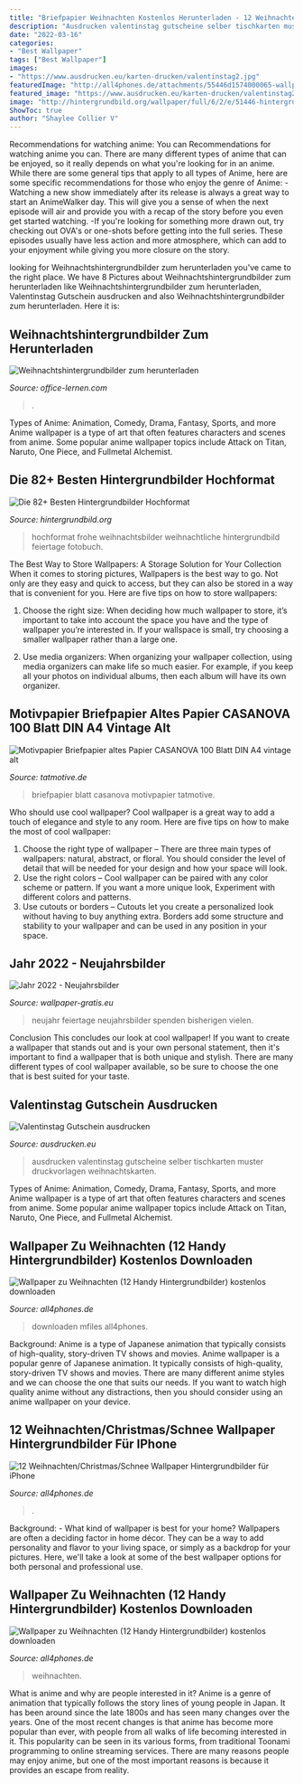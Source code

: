 ```yaml
---
title: "Briefpapier Weihnachten Kostenlos Herunterladen - 12 Weihnachten/christmas/schnee Wallpaper Hintergrundbilder Für Iphone"
description: "Ausdrucken valentinstag gutscheine selber tischkarten muster druckvorlagen weihnachtskarten"
date: "2022-03-16"
categories:
- "Best Wallpaper"
tags: ["Best Wallpaper"]
images:
- "https://www.ausdrucken.eu/karten-drucken/valentinstag2.jpg"
featuredImage: "http://all4phones.de/attachments/55446d1574000065-wallpaper-zu-weihnachten-12-handy-hintergrundbilder-kostenlos-downloaden-handy-wallpaper-weihnachten-12.jpg"
featured_image: "https://www.ausdrucken.eu/karten-drucken/valentinstag2.jpg"
image: "http://hintergrundbild.org/wallpaper/full/6/2/e/51446-hintergrundbilder-hochformat-1080x1920-1080p.jpg"
ShowToc: true
author: "Shaylee Collier V"
---
```



Recommendations for watching anime: You can
Recommendations for watching anime you can. There are many different types of anime that can be enjoyed, so it really depends on what you're looking for in an anime. While there are some general tips that apply to all types of Anime, here are some specific recommendations for those who enjoy the genre of Anime: 
-Watching a new show immediately after its release is always a great way to start an AnimeWalker day. This will give you a sense of when the next episode will air and provide you with a recap of the story before you even get started watching. 
-If you're looking for something more drawn out, try checking out OVA's or one-shots before getting into the full series. These episodes usually have less action and more atmosphere, which can add to your enjoyment while giving you more closure on the story.

	

		
looking for Weihnachtshintergrundbilder zum herunterladen you've came to the right place. We have 8 Pictures about Weihnachtshintergrundbilder zum herunterladen like Weihnachtshintergrundbilder zum herunterladen, Valentinstag Gutschein ausdrucken and also Weihnachtshintergrundbilder zum herunterladen. Here it is:
		
    
## Weihnachtshintergrundbilder Zum Herunterladen

<img loading=lazy src="https://office-lernen.com/wp-content/media/2013/11/Weihnachten-300x212.png" onerror="this.onerror=null;this.src='https://tse3.mm.bing.net/th?id=OIP.PzXNmdpw0oa9WvHkgBzmKgAAAA&amp;pid=15.1';" alt="Weihnachtshintergrundbilder zum herunterladen">

_Source: office-lernen.com_

>. 

	

Types of Anime: Animation, Comedy, Drama, Fantasy, Sports, and more
Anime wallpaper is a type of art that often features characters and scenes from anime. Some popular anime wallpaper topics include Attack on Titan, Naruto, One Piece, and Fullmetal Alchemist.

    
## Die 82+ Besten Hintergrundbilder Hochformat

<img loading=lazy src="http://hintergrundbild.org/wallpaper/full/6/2/e/51446-hintergrundbilder-hochformat-1080x1920-1080p.jpg" onerror="this.onerror=null;this.src='https://tse2.mm.bing.net/th?id=OIP.esdATSqcjxfvZx_E77YAhwHaNK&amp;pid=15.1';" alt="Die 82+ Besten Hintergrundbilder Hochformat">

_Source: hintergrundbild.org_

>hochformat frohe weihnachtsbilder weihnachtliche hintergrundbild feiertage fotobuch. 

	

The Best Way to Store Wallpapers: A Storage Solution for Your Collection
When it comes to storing pictures, Wallpapers is the best way to go. Not only are they easy and quick to access, but they can also be stored in a way that is convenient for you. Here are five tips on how to store wallpapers:
1) Choose the right size: When deciding how much wallpaper to store, it’s important to take into account the space you have and the type of wallpaper you’re interested in. If your wallspace is small, try choosing a smaller wallpaper rather than a large one.

2) Use media organizers: When organizing your wallpaper collection, using media organizers can make life so much easier. For example, if you keep all your photos on individual albums, then each album will have its own organizer.

    
## Motivpapier Briefpapier Altes Papier CASANOVA 100 Blatt DIN A4 Vintage Alt

<img loading=lazy src="https://www.tatmotive.de/media/images/smallproduct/0095-casanova-briefpapier-frei.jpg" onerror="this.onerror=null;this.src='https://tse4.mm.bing.net/th?id=OIP.cvwz2JRp8U6CzRW5vvWiiwHaKY&amp;pid=15.1';" alt="Motivpapier Briefpapier altes Papier CASANOVA 100 Blatt DIN A4 vintage alt">

_Source: tatmotive.de_

>briefpapier blatt casanova motivpapier tatmotive. 

	

Who should use cool wallpaper?
Cool wallpaper is a great way to add a touch of elegance and style to any room. Here are five tips on how to make the most of cool wallpaper: 
1) Choose the right type of wallpaper – There are three main types of wallpapers: natural, abstract, or floral. You should consider the level of detail that will be needed for your design and how your space will look. 
2) Use the right colors – Cool wallpaper can be paired with any color scheme or pattern. If you want a more unique look, Experiment with different colors and patterns. 
3) Use cutouts or borders – Cutouts let you create a personalized look without having to buy anything extra. Borders add some structure and stability to your wallpaper and can be used in any position in your space.

    
## Jahr 2022 - Neujahrsbilder

<img loading=lazy src="https://www.wallpaper-gratis.eu/feiertage/neujahr/jahr2022-003_1080x1920.jpg" onerror="this.onerror=null;this.src='https://tse1.mm.bing.net/th?id=OIP.Rc33xRgSpm4iqEnF6n2QqQHaNK&amp;pid=15.1';" alt="Jahr 2022 - Neujahrsbilder">

_Source: wallpaper-gratis.eu_

>neujahr feiertage neujahrsbilder spenden bisherigen vielen. 

	

Conclusion
This concludes our look at cool wallpaper! If you want to create a wallpaper that stands out and is your own personal statement, then it's important to find a wallpaper that is both unique and stylish. There are many different types of cool wallpaper available, so be sure to choose the one that is best suited for your taste.

    
## Valentinstag Gutschein Ausdrucken

<img loading=lazy src="https://www.ausdrucken.eu/karten-drucken/valentinstag2.jpg" onerror="this.onerror=null;this.src='https://tse2.mm.bing.net/th?id=OIP.W7XZPA9_NssHzybvdAEt-AHaDt&amp;pid=15.1';" alt="Valentinstag Gutschein ausdrucken">

_Source: ausdrucken.eu_

>ausdrucken valentinstag gutscheine selber tischkarten muster druckvorlagen weihnachtskarten. 

	

Types of Anime: Animation, Comedy, Drama, Fantasy, Sports, and more
Anime wallpaper is a type of art that often features characters and scenes from anime. Some popular anime wallpaper topics include Attack on Titan, Naruto, One Piece, and Fullmetal Alchemist.

    
## Wallpaper Zu Weihnachten (12 Handy Hintergrundbilder) Kostenlos Downloaden

<img loading=lazy src="http://all4phones.de/attachments/55446d1574000065-wallpaper-zu-weihnachten-12-handy-hintergrundbilder-kostenlos-downloaden-handy-wallpaper-weihnachten-12.jpg" onerror="this.onerror=null;this.src='https://tse4.mm.bing.net/th?id=OIP.UXMXJT35v3clIxGMToSMegHaNK&amp;pid=15.1';" alt="Wallpaper zu Weihnachten (12 Handy Hintergrundbilder) kostenlos downloaden">

_Source: all4phones.de_

>downloaden mfiles all4phones. 

	

Background: Anime is a type of Japanese animation that typically consists of high-quality, story-driven TV shows and movies.
Anime wallpaper is a popular genre of Japanese animation. It typically consists of high-quality, story-driven TV shows and movies. There are many different anime styles and we can choose the one that suits our needs. If you want to watch high quality anime without any distractions, then you should consider using an anime wallpaper on your device.

    
## 12 Weihnachten/Christmas/Schnee Wallpaper Hintergrundbilder Für IPhone

<img loading=lazy src="http://all4phones.de/attachments/52034d1441814591-12-weihnachten-christmas-schnee-wallpaper-hintergrundbilder-fuer-iphone-6-download-9.jpg" onerror="this.onerror=null;this.src='https://tse1.mm.bing.net/th?id=OIP.DBnH3IH0YIiCWehvhHaC_gCoEs&amp;pid=15.1';" alt="12 Weihnachten/Christmas/Schnee Wallpaper Hintergrundbilder für iPhone">

_Source: all4phones.de_

>. 

	

Background: - What kind of wallpaper is best for your home?
Wallpapers are often a deciding factor in home décor. They can be a way to add personality and flavor to your living space, or simply as a backdrop for your pictures. Here, we'll take a look at some of the best wallpaper options for both personal and professional use.

    
## Wallpaper Zu Weihnachten (12 Handy Hintergrundbilder) Kostenlos Downloaden

<img loading=lazy src="http://all4phones.de/attachments/55439d1573999966-wallpaper-zu-weihnachten-12-handy-hintergrundbilder-kostenlos-downloaden-handy-wallpaper-weihnachten-5.jpg" onerror="this.onerror=null;this.src='https://tse2.mm.bing.net/th?id=OIP.dQGvo3MibeQANz56dl80_QHaNK&amp;pid=15.1';" alt="Wallpaper zu Weihnachten (12 Handy Hintergrundbilder) kostenlos downloaden">

_Source: all4phones.de_

>weihnachten. 

	

What is anime and why are people interested in it?
Anime is a genre of animation that typically follows the story lines of young people in Japan. It has been around since the late 1800s and has seen many changes over the years. One of the most recent changes is that anime has become more popular than ever, with people from all walks of life becoming interested in it. This popularity can be seen in its various forms, from traditional Toonami programming to online streaming services. There are many reasons people may enjoy anime, but one of the most important reasons is because it provides an escape from reality.

